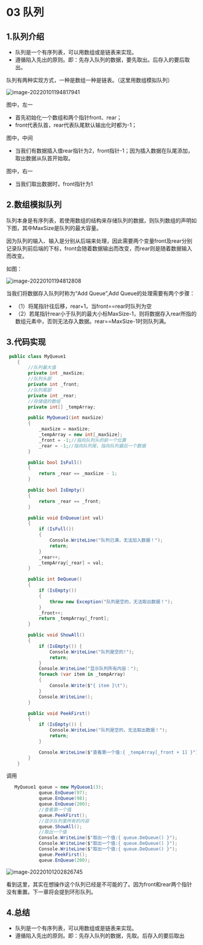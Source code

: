 # 03 队列

## 1.队列介绍

- 队列是一个有序列表，可以用数组或是链表来实现。
- 遵循陷入先出的原则。即：先存入队列的数据，要先取出。后存入的要后取出。

队列有两种实现方式，一种是数组一种是链表。（这里用数组模拟队列）

![image-20220101194817941](C:\Users\zhuzh\AppData\Roaming\Typora\typora-user-images\image-20220101194817941.png)

图中，左一

- 首先初始化一个数组和两个指针front、rear；
- front代表队首，rear代表队尾默认输出化时都为-1；

图中，中间

- 当我们有数据插入值rear指针为2，front指针-1；因为插入数据在队尾添加，取出数据从队首开始取。

图中，右一

- 当我们取出数据时，front指针为1

## 2.数组模拟队列

队列本身是有序列表，若使用数组的结构来存储队列的数据，则队列数组的声明如下图，其中MaxSize是队列的最大容量。

因为队列的输入、输入是分别从后端来处理，因此需要两个变量front及rear分别记录队列前后端的下标，front会随着数据输出而改变，而rear则是随着数据输入而改变。

如图：

![image-20220101194812808](C:\Users\zhuzh\AppData\Roaming\Typora\typora-user-images\image-20220101194812808.png)

当我们将数据存入队列时称为“Add Queue”,Add Queue的处理需要有两个步骤：

- （1）将尾指针往后移，rear+1，当front==rear时队列为空
- （2）若尾指针rear小于队列的最大小标MaxSize-1，则将数据存入rear所指的数组元素中，否则无法存入数据。rear==MaxSize-1时则队列满。

## 3.代码实现

```c#
 public class MyQueue1
    {
        //队列最大值
        private int _maxSize;
        //队列头部
        private int _front;
        //队列尾部
        private int _rear;
        //存储值的数组
        private int[] _tempArray;

        public MyQueue1(int maxSize) 
        {
            _maxSize = maxSize;
            _tempArray = new int[_maxSize];
            _front = -1;//指向队列头的前一个位置
            _rear = -1;//指向队列尾，指向队列最后一个数据
        }

        public bool IsFull() 
        {
            return _rear == _maxSize - 1;
        }

        public bool IsEmpty()
        {
            return _rear == _front;
        }

        public void EnQueue(int val)
        {
            if (IsFull()) 
            {
                Console.WriteLine("队列已满，无法加入数据！");
                return;
            }
            _rear++;
            _tempArray[_rear] = val;
        }

        public int DeQueue()
        {
            if (IsEmpty())
            {
                throw new Exception("队列是空的，无法取出数据！");
            }
            _front++;
            return _tempArray[_front];
        }

        public void ShowAll() 
        {
            if (IsEmpty()) {
                Console.WriteLine("队列是空的!");
                return;
            }
            Console.WriteLine("显示队列所有内容：");
            foreach (var item in _tempArray)
            {
                Console.Write($"{ item }\t");
            }
            Console.WriteLine();
        }

        public void PeekFirst() 
        {
            if (IsEmpty()) {
                Console.WriteLine("队列是空的，无法取出数据！");
                return;
            }

            Console.WriteLine($"查看第一个值:{ _tempArray[_front + 1] }");
        }
    }
```

调用

```c#
   MyQueue1 queue = new MyQueue1(3);
            queue.EnQueue(97);
            queue.EnQueue(98);
            queue.EnQueue(200);
            //查看第一个值
            queue.PeekFirst();
            //显示队列里所有的内容
            queue.ShowAll();
            //取出一个值
            Console.WriteLine($"取出一个值:{ queue.DeQueue() }");
            Console.WriteLine($"取出一个值:{ queue.DeQueue() }");
            Console.WriteLine($"取出一个值:{ queue.DeQueue() }");
            queue.PeekFirst();
            queue.EnQueue(200);
```

![image-20220101202826745](C:\Users\zhuzh\AppData\Roaming\Typora\typora-user-images\image-20220101202826745.png)

看到这里，其实在想操作这个队列已经是不可能的了。因为front和rear两个指针没有重置。下一章将会提到环形队列。

## 4.总结

- 队列是一个有序列表，可以用数组或是链表来实现。
- 遵循陷入先出的原则。即：先存入队列的数据，先取。后存入的要后取出

